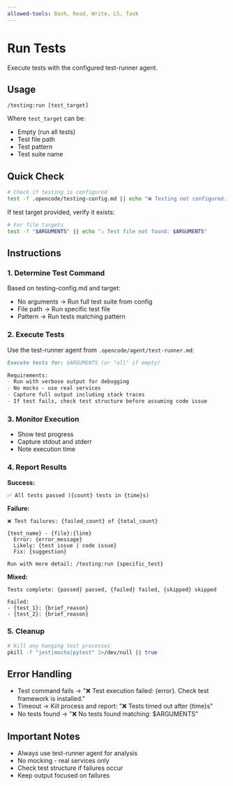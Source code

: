 ```yaml
---
allowed-tools: Bash, Read, Write, LS, Task
---
```


# Run Tests

Execute tests with the configured test-runner agent.

## Usage
```
/testing:run [test_target]
```

Where `test_target` can be:
- Empty (run all tests)
- Test file path
- Test pattern
- Test suite name

## Quick Check

```bash
# Check if testing is configured
test -f .opencode/testing-config.md || echo "❌ Testing not configured. Run /testing:prime first"
```

If test target provided, verify it exists:
```bash
# For file targets
test -f "$ARGUMENTS" || echo "⚠️ Test file not found: $ARGUMENTS"
```

## Instructions

### 1. Determine Test Command

Based on testing-config.md and target:
- No arguments → Run full test suite from config
- File path → Run specific test file
- Pattern → Run tests matching pattern

### 2. Execute Tests

Use the test-runner agent from `.opencode/agent/test-runner.md`:

```markdown
Execute tests for: $ARGUMENTS (or "all" if empty)

Requirements:
- Run with verbose output for debugging
- No mocks - use real services
- Capture full output including stack traces
- If test fails, check test structure before assuming code issue
```

### 3. Monitor Execution

- Show test progress
- Capture stdout and stderr
- Note execution time

### 4. Report Results

**Success:**
```
✅ All tests passed ({count} tests in {time}s)
```

**Failure:**
```
❌ Test failures: {failed_count} of {total_count}

{test_name} - {file}:{line}
  Error: {error_message}
  Likely: {test issue | code issue}
  Fix: {suggestion}

Run with more detail: /testing:run {specific_test}
```

**Mixed:**
```
Tests complete: {passed} passed, {failed} failed, {skipped} skipped

Failed:
- {test_1}: {brief_reason}
- {test_2}: {brief_reason}
```

### 5. Cleanup

```bash
# Kill any hanging test processes
pkill -f "jest|mocha|pytest" 2>/dev/null || true
```

## Error Handling

- Test command fails → "❌ Test execution failed: {error}. Check test framework is installed."
- Timeout → Kill process and report: "❌ Tests timed out after {time}s"
- No tests found → "❌ No tests found matching: $ARGUMENTS"

## Important Notes

- Always use test-runner agent for analysis
- No mocking - real services only
- Check test structure if failures occur
- Keep output focused on failures